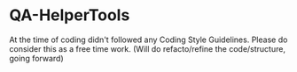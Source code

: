 # QA-HelperTools
At the time of coding didn't followed any Coding Style Guidelines. Please do consider this as a free time work. (Will do refacto/refine the code/structure, going forward)
